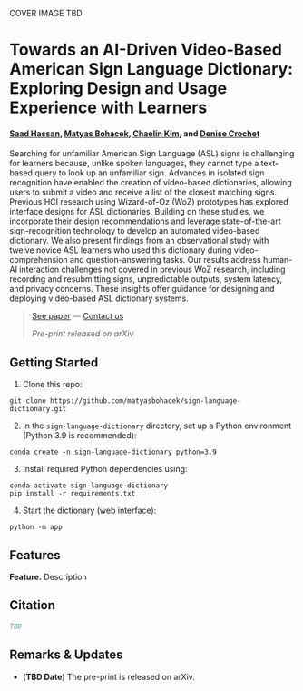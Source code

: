 COVER IMAGE TBD

# Towards an AI-Driven Video-Based American Sign Language Dictionary: Exploring Design and Usage Experience with Learners

#### [Saad Hassan](https://saadh.info), [Matyas Bohacek](https://www.matyasbohacek.com), [Chaelin Kim](https://chaelin0722.github.io/), and [Denise Crochet](https://liberalarts.tulane.edu/linguistics/people/faculty/denise-crochet)

Searching for unfamiliar American Sign Language (ASL) signs is challenging for learners because, unlike spoken languages, they cannot type a text-based query to look up an unfamiliar sign. Advances in isolated sign recognition have enabled the creation of video-based dictionaries, allowing users to submit a video and receive a list of the closest matching signs. Previous HCI research using Wizard-of-Oz (WoZ) prototypes has explored interface designs for ASL dictionaries. Building on these studies, we incorporate their design recommendations and leverage state-of-the-art sign-recognition technology to develop an automated video-based dictionary. We also present findings from an observational study with twelve novice ASL learners who used this dictionary during video-comprehension and question-answering tasks. Our results address human-AI interaction challenges not covered in previous WoZ research, including recording and resubmitting signs, unpredictable outputs, system latency, and privacy concerns. These insights offer guidance for designing and deploying video-based ASL dictionary systems.

> [See paper]() — [Contact us](mailto:maty-at-stanford-dot-edu)
> 
> _Pre-print released on arXiv_

## Getting Started

1. Clone this repo:

```shell
git clone https://github.com/matyasbohacek/sign-language-dictionary.git
```

2. In the `sign-language-dictionary` directory, set up a Python environment (Python 3.9 is recommended):

```shell
conda create -n sign-language-dictionary python=3.9
```

3. Install required Python dependencies using:

```shell
conda activate sign-language-dictionary
pip install -r requirements.txt
```

4. Start the dictionary (web interface):

```shell
python -m app
```

## Features

**Feature.** Description

## Citation

```bibtex
TBD
```

## Remarks & Updates

- (**TBD Date**) The pre-print is released on arXiv.
